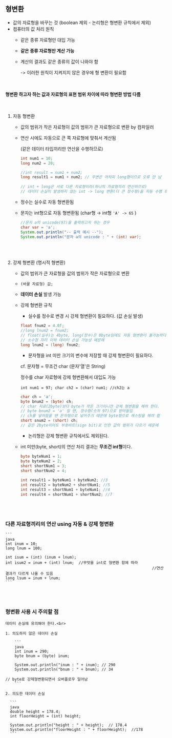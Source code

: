 ## 형변환

- 값의 자료형을 바꾸는 것 (boolean 제외 - 논리형은 형변환 규칙에서 제외)
- 컴퓨터의 값 처리 원칙
  - 같은 종류 자료형만 대입 가능
  - **같은 종류 자료형만 계산 가능**
  - 계산의 결과도 같은 종류의 값이 나와야 함

    -> 이러한 원칙이 지켜지지 않은 경우에 형 변환이 필요함<br>
    <br><br>

**형변환 하고자 하는 값과 자료형의 표현 범위 차이에 따라 형변환 방법 다름**<br>
<br><br>

1. 자동 형변환
    - 값의 범위가 작은 자료형이 값의 범위가 큰 자료형으로 변환 by 컴파일러
    - 연산 시에도 자동으로 큰 쪽 자료형에 맞춰서 계산됨

        (같은 데이터 타입끼리만 연산을 수행하므로)<br>

        ```java
        int num1 = 10;
        long num2 = 20;

        //int result = num1 + num2;
        long result1 = num1 + num2; // 우변은 어차피 long형이므로 오류 안 남
        								  
        // int + long은 서로 다른 자료형이라(하나의 자료형끼리 연산하므로)
        // 데이터 손실이 발생하지 않는 int -> long 변환(더 큰 정수형)을 자동 수행 후 연산한다.
        ```

    - 정수는 실수로 자동 형변환됨
    - 문자는 int형으로 자동 형변환됨 (char형 → int형 `'A' -> 65` )

        ```java
        //문자 a의 unicode(97)을 출력하고자 하는 경우
        char var = 'a';
        System.out.println("-- 출력 예시 --");
        System.out.println("문자 a의 unicode : " + (int) var);
        ```
<br><br>

2. 강제 형변환 (명시적 형변환)
    - 값의 범위가 큰 자료형을 값의 범위가 작은 자료형으로 변환
    - `(바꿀 자료형) 값;`
    - **데이터 손실** 발생 가능
    - 강제 형변환 규칙
        - 실수를 정수로 변경 시 강제 형변환이 필요하다. (값 손실 발생)

        ```java
        float fnum2 = 4.0f;
        //long lnum2 = fnum2;	
        // float(실수)는 4byte, long(정수)은 8byte임에도 자동 형변환이 불가능하다.
        // 소수점 자리 이하 데이터 손실 가능성 때문에
        long lnum2 = (long) fnum2;
        ```
        - 문자형을 int 미만 크기의 변수에 저장할 때 강제 형변환이 필요하다. 

        cf. 문자형 = 무조건 char (문자'열'은 String)<br>

        정수를 char 자료형에 강제 형변환해서 대입도 가능<br>

         `int num1 = 97; char ch2 = (char) num1; //ch2는 a`

        ```java
        char ch = 'a';
        byte bnum2 = (byte) ch; 
        // char 자료(2byte)보다 byte가 작은 크기이니깐 강제 형변환을 해야 한다.
        // byte bnum2 = 'a' 일 땐, 정수형(숫자 97)으로 받아들임
        // ch를 넣어줬을 땐 문자형으로 넣어주기 때문에 byte형으로 캐스팅을 해야 함
        short snum2 = (short) ch; 
        // 같은 2byte이어도 부호비트(sign bit)로 인한 값의 범위가 다르기 때문에
        ```

        - 논리형은 강제 형변환 규칙에서도 제외된다.

    - int 미만(byte, short)의 연산 처리 결과는 **무조건 int형**이다.

        ```java
        byte byteNum1 = 1;
        byte byteNum2 = 2;
        short shortNum1 = 3;
        short shortNum2 = 4;
        		
        int result1 = byteNum1 + byteNum2; //3
        int result2 = byteNum2 + shortNum1; //5
        int result3 = shortNum1 + byteNum1; //4
        int result4 = shortNum1 + shortNum2; //7
        ```
<br><br>

   ### 다른 자료형끼리의 연산 using 자동 & 강제 형변환 ###

    ```
    java
    int inum = 10;
    long lnum = 100;

    int isum = (int) (inum + lnum);
    int isum2 = inum + (int) lnum;  //무엇을 int로 형변환 함에 따라
    																//연산 결과가 다르게 나올 수 있음
    long lsum = inum + lnum;
    ```
<br><br>

   ### 형변환 사용 시 주의할 점 ###
    

    데이터 손실에 유의해야 한다.<br>

    1. 의도하지 않은 데이터 손실

        ```
        java
        int inum = 290;
        byte bnum = (byte) inum;
        		
        System.out.println("inum : " + inum); // 290
        System.out.println("bnum : " + bnum); // 34 
        																			// byte로 강제형변환되면서 오버플로우 일어남
        ```

    2. 의도한 데이터 손실

      ```
      java
      double height = 178.4;
      int floorHeight = (int) height;

      System.out.println("height : " + height);  // 178.4
      System.out.println("floorHeight : " + floorHeight);  //178
      ```
